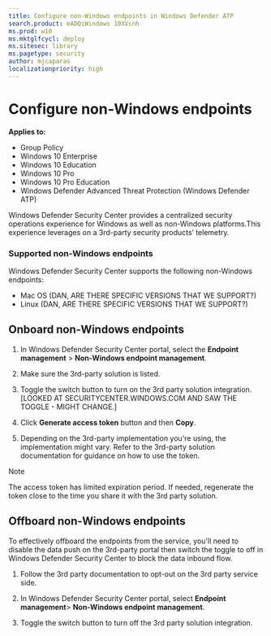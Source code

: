 ```yaml
---
title: Configure non-Windows endpoints in Windows Defender ATP
search.product: eADQiWindows 10XVcnh
ms.prod: w10
ms.mktglfcycl: deploy
ms.sitesec: library
ms.pagetype: security
author: mjcaparas
localizationpriority: high
---
```


# Configure non-Windows endpoints

**Applies to:**

- Group Policy
- Windows 10 Enterprise
- Windows 10 Education
- Windows 10 Pro
- Windows 10 Pro Education
- Windows Defender Advanced Threat Protection (Windows Defender ATP)

Windows Defender Security Center provides a centralized security operations experience for Windows as well as non-Windows platforms.This experience leverages on a 3rd-party security products’ telemetry. 

### Supported non-Windows endpoints
Windows Defender Security Center supports the following non-Windows endpoints:

- Mac OS (DAN, ARE THERE SPECIFIC VERSIONS THAT WE SUPPORT?)
- Linux  (DAN, ARE THERE SPECIFIC VERSIONS THAT WE SUPPORT?)


## Onboard non-Windows endpoints

1. In Windows Defender  Security Center portal, select the **Endpoint management** > **Non-Windows endpoint management**.

2. Make sure the 3rd-party solution is listed.

3. 	Toggle the switch button to turn on the 3rd party solution integration.[LOOKED AT SECURITYCENTER.WINDOWS.COM AND SAW THE TOGGLE - MIGHT CHANGE.]

4. 	Click **Generate access token** button and then **Copy**.

5. 	Depending on the 3rd-party implementation you're using, the implementation might vary. Refer to the 3rd-party solution documentation for guidance on how to use the token.

>[!NOTE]
> The access token has limited expiration period. If needed, regenerate the token close to the time you share  it with the 3rd party solution.

## Offboard non-Windows endpoints
To effectively offboard the endpoints from the service, you'll need to disable the data push on the 3rd-party portal then switch the toggle to off in Windows Defender Security Center to block the data inbound flow.

1. Follow the 3rd party documentation to opt-out on the 3rd party service side.

2. In Windows Defender Security Center portal, select **Endpoint management**> **Non-Windows endpoint management**.

3. Toggle the switch button to turn off the 3rd party solution integration. 

